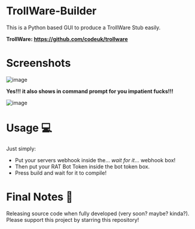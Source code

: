 # TrollWare-Builder 
This is a Python based GUI to produce a TrollWare Stub easily. 

**TrollWare: https://github.com/codeuk/trollware**

# Screenshots
![image](https://user-images.githubusercontent.com/75194878/143960938-0c3eaa5a-3962-4926-9b95-82a9ef3dbf13.png)

**Yes!!! it also shows in command prompt for you impatient fucks!!!**

![image](https://user-images.githubusercontent.com/75194878/143961606-f7be4ae2-f52c-4124-8089-5c35b5ab1a2a.png)

# Usage 💻
Just simply:
- Put your servers webhook inside the... *wait for it*... webhook box!
- Then put your RAT Bot Token inside the bot token box.
- Press build and wait for it to compile!


# Final Notes 📝
Releasing source code when fully developed (very soon? maybe? kinda?). Please support this project by starring this repository!
